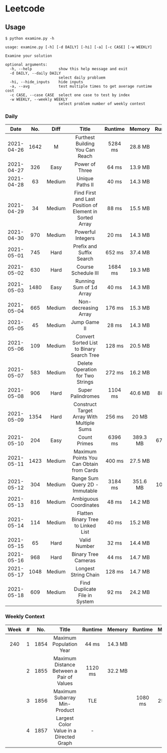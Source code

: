 # Leetcode
## Usage
```
$ python examine.py -h

usage: examine.py [-h] [-d DAILY] [-hi] [-a] [-c CASE] [-w WEEKLY]

Examine your solution

optional arguments:
  -h, --help            show this help message and exit
  -d DAILY, --daily DAILY
                        select daily probluem
  -hi, --hide_inputs    hide inputs
  -a, --avg             test multiple times to get average runtime cost
  -c CASE, --case CASE  select one case to test by index
  -w WEEKLY, --weekly WEEKLY
                        select problem number of weekly contest
```

### Daily ###
|Date      |No.  |Diff|Title                                                  |Runtime|Memory  |Runtime|Memory  |
|:--------:|:---:|:--:|:-----------------------------------------------------:|:-----:|:------:|:-----:|:------:|
|2021-04-26|1642 |M|Furthest Building You Can Reach                        |5284 ms|28.8  MB|       |        |
|2021-04-27|326  |Easy      |Power of Three                                         |64   ms|13.9  MB|       |        |
|2021-04-28|63   |Medium    |Unique Paths II                                        |40   ms|14.3  MB|       |        |
|2021-04-29|34   |Medium    |Find First and Last Position of Element in Sorted Array|88   ms|15.5  MB|       |        |
|2021-04-30|970  |Medium    |Powerful Integers                                      |20   ms|14.3  MB|       |        |
|2021-05-01|745  |Hard      |Prefix and Suffix Search                               |652  ms|37.4  MB|       |        |
|2021-05-02|630  |Hard      |Course Schedule III                                    |1684 ms|19.3  MB|       |        |
|2021-05-03|1480 |Easy      |Running Sum of 1d Array                                |40   ms|14.3  MB|       |        |
|2021-05-04|665  |Medium    |Non-decreasing Array                                   |176  ms|15.3  MB|       |        |
|2021-05-05|45   |Medium    |Jump Game II                                           |28   ms|14.3  MB|       |        |
|2021-05-06|109  |Medium    |Convert Sorted List to Binary Search Tree              |128  ms|20.5  MB|       |        |
|2021-05-07|583  |Medium    |Delete Operation for Two Strings                       |272  ms|16.2  MB|       |        |
|2021-05-08|906  |Hard      |Super Palindromes                                      |1104 ms|40.6  MB|88   ms|14.4  MB|
|2021-05-09|1354 |Hard      |Construct Target Array With Multiple Sums              |256  ms|20    MB|       |        |
|2021-05-10|204  |Easy      |Count Primes                                           |6396 ms|389.3 MB|672  ms|91.9  MB|
|2021-05-11|1423 |Medium    |Maximum Points You Can Obtain from Cards               |400  ms|27.5  MB|       |        |
|2021-05-12|304  |Medium    |Range Sum Query 2D - Immutable                         |3184 ms|351.6 MB|108  ms|17.6  MB|
|2021-05-13|816  |Medium    |Ambiguous Coordinates                                  |48   ms|14.2  MB|       |        |
|2021-05-14|114  |Medium    |Flatten Binary Tree to Linked List                     |40   ms|15.2  MB|       |        |
|2021-05-15|65   |Hard      |Valid Number                                           |32   ms|14.4  MB|       |        |
|2021-05-16|968  |Hard      |Binary Tree Cameras                                    |44   ms|14.7  MB|       |        |
|2021-05-17|1048 |Medium    |Longest String Chain                                   |128  ms|14.7  MB|       |        |
|2021-05-18|609  |Medium    |Find Duplicate File in System                          |92   ms|24.2  MB|       |        |


### Weekly Context ###
|Week |#    |No.  |Title                                              |Runtime|Memory  |Runtime|Memory  |
|:---:|:---:|:---:|:-------------------------------------------------:|:-----:|:------:|:-----:|:------:|
|240  |1    |1854 |Maximum Population Year                            |44   ms|14.3  MB|       |        |
|     |2    |1855 |Maximum Distance Between a Pair of Values          |1120 ms|32.2  MB|       |        |
|     |3    |1856 |Maximum Subarray Min-Product                       |TLE    |        |1080 ms|25.8  MB|
|     |4    |1857 |Largest Color Value in a Directed Graph            |-      |        |       |        |
